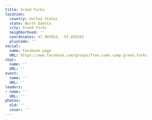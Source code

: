 ```yaml
---
title: Grand Forks
location:
  country: United States
  state: North Dakota
  city: Grand Forks
  neighborhood: ''
  coordinates: 47.907824, -97.059203
  plusCode: ''
social:
  name: Facebook page
  URL: https://www.facebook.com/groups/free.code.camp.grand.forks
chat:
  name: ''
  URL: ''
event:
  name: ''
  URL: ''
leaders:
- name: ''
  URL: ''
photos:
  old: ''
  cover: ''
---
```

